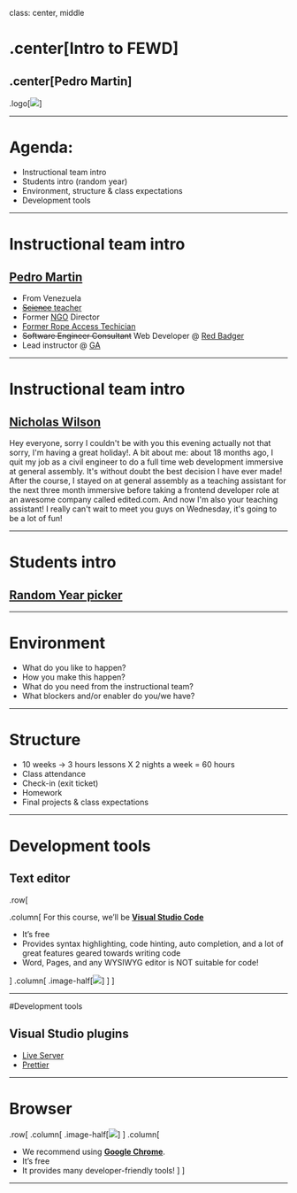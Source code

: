 class: center, middle

# .center[Intro to FEWD]

## .center[Pedro Martin]

.logo[![](https://pataruco.s3.amazonaws.com/ga/assets/ga.svg)]

---

# Agenda:

- Instructional team intro
- Students intro (random year)
- Environment, structure & class expectations
- Development tools

---

# Instructional team intro

## [Pedro Martin](https://www.linkedin.com/in/pataruco)

- From Venezuela
- [~~Science~~ teacher](https://mapio.net/images-p/42209765.jpg)
- Former [NGO](https://www.facebook.com/pazcontodoccs/) Director
- [Former Rope Access Techician](https://www.theguardian.com/artanddesign/2015/jul/20/hanging-by-thread-rats-keep-skyscrapers-standing)
- ~~Software Engineer Consultant~~ Web Developer @ [Red Badger](https://red-badger.com/people/pedro-martin/)
- Lead instructor @ [GA](https://generalassemb.ly/instructors/pedro-martin/7012)

---

# Instructional team intro

## [Nicholas Wilson](https://www.linkedin.com/in/nicholas-lawrence-wilson/)

Hey everyone, sorry I couldn't be with you this evening actually not that sorry, I'm having a great holiday!. A bit about me: about 18 months ago, I quit my job as a civil engineer to do a full time web development immersive at general assembly. It's without doubt the best decision I have ever made!
After the course, I stayed on at general assembly as a teaching assistant for the next three month immersive before taking a frontend developer role at an awesome company called edited.com. And now I'm also your teaching assistant! I really can't wait to meet you guys on Wednesday, it's going to be a lot of fun!

---

# Students intro

## [Random Year picker](https://pataruco.github.io/ga-fewd-assets/random-year/index.html)

---

# Environment

- What do you like to happen?
- How you make this happen?
- What do you need from the instructional team?
- What blockers and/or enabler do you/we have?

---

# Structure

- 10 weeks -> 3 hours lessons X 2 nights a week = 60 hours
- Class attendance
- Check-in (exit ticket)
- Homework
- Final projects & class expectations

---

# Development tools

## Text editor

.row[

.column[
For this course, we’ll be **[Visual Studio Code](https://code.visualstudio.com/Download)**

- It’s free
- Provides syntax highlighting, code hinting, auto completion, and a lot of great features geared towards writing code
- Word, Pages, and any WYSIWYG editor is NOT suitable for code!

]
.column[
.image-half[![](https://upload.wikimedia.org/wikipedia/commons/2/2d/Visual_Studio_Code_1.18_icon.svg)]
]
]

---

#Development tools

## Visual Studio plugins

- [Live Server](https://marketplace.visualstudio.com/items?itemName=ritwickdey.LiveServer)
- [Prettier](https://marketplace.visualstudio.com/items?itemName=esbenp.prettier-vscode)

---

# Browser

.row[
.column[
.image-half[![](https://upload.wikimedia.org/wikipedia/commons/a/a5/Google_Chrome_icon_%28September_2014%29.svg)]
]
.column[

- We recommend using **[Google Chrome](https://www.google.com/chrome/)**.
- It’s free
- It provides many developer-friendly tools!
  ]
  ]

---
